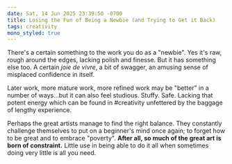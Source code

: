 ```yaml
---
date: Sat, 14 Jun 2025 23:39:50 -0700
title: Losing the Fun of Being a Newbie (and Trying to Get it Back)
tags: creativity
mono_styled: true
---
```


There's a certain something to the work you do as a "newbie". Yes it's raw, rough around the edges, lacking polish and finesse. But it has something else too. A certain _joie de vivre_, a bit of swagger, an amusing sense of misplaced confidence in itself.

Later work, more mature work, more refined work may be "better" in a number of ways…but it can also feel studious. Stuffy. Safe. Lacking that potent energy which can be found in #creativity unfettered by the baggage of lengthy experience.

Perhaps the great artists manage to find the right balance. They constantly challenge themselves to put on a beginner's mind once again; to forget how to be great and to embrace "poverty". **After all, so much of the great art is born of constraint.** Little use in being able to do it all when sometimes doing very little is all you need.
